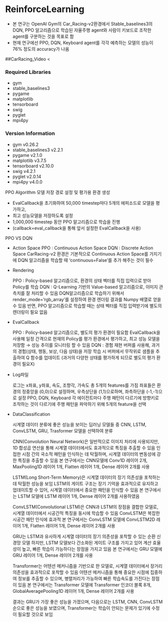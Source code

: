 # ReinforceLearning

- 본 연구는 OpenAI Gym의 Car_Racing-v2환경에서 Stable_baselines3의 DQN, PPO 알고리즘으로 학습된 자율주행 agent와 사람이 키보드로 조작한 agent를 구분하는 것을 목표로 함
- 현재 연구에선 PPO, DQN, Keyboard agent를 각각 예측하는 모델의 성능이 76% 정도의 accuracy가 나옴

##CarRacing_Video
<

### Required Libraries

- gym
- stable_baselines3
- pygame
- matplotlib
- tensorboard
- swig
- pyglet
- mpi4py

### Version Information

- gym  v0.26.2
- stable_baselines3  v2.2.1
- pygame  v2.1.0
- matplotlib  v3.7.5
- tensorboard  v2.10.0
- swig  v4.2.1
- pyglet  v2.0.14
- mpi4py  v4.0.0


PPO Algorithm
모델 저장 경로 설정 및 평가용 환경 생성
- EvalCallback을 초기화하여 50,000 timestep마다 5개의 에피소드로 모델을 평가하고,
- 최고 성능모델을 저장하도록 설정
- 1,000,000 timestep 동안 PPO 알고리즘으로 학습을 진행 
- (callback=eval_callback을 통해 앞서 설정한 EvalCallback을 사용)

PPO VS DQN

- Action Space
  PPO : Continuous Action Space
  DQN : Discrete Action Space
  CarRacing-v2 환경은 기본적으로 Continuous Action Space를 가지기에 
  DQN 알고리즘을 학습할 때 ‘continuous=False’를 추가 해주는 것이 필수

- Rendering

  PPO : Policy-based 알고리즘으로, 환경의 상태 벡터를 직접 입력으로 받아 Policy를 학습
  DQN : Q-Learning 기반의 Value-based 알고리즘으로, 이미지 관측치를 잘 처리할 수 있음
  DQN알고리즘으로 학습하기 위해서 render_mode=’rgb_array’를 설정하여 
  환경 렌더링 결과를 Numpy 배열로 얻을 수 있음
  반면, PPO 알고리즘으로 학습할 때는 상태 벡터를 직접 입력받기에 별도의 렌더링이 필요 없음
        

- EvalCallback

  PPO : Policy-based 알고리즘으로, 별도의 평가 환경이 필요함
  EvalCallback을 사용해 일정 간격으로 현재의 Policy를 평가 환경에서 평가하고,
  최고 성능 모델을 저장함 → 성능 추이를 모니터링 할 수 있음
   DQN : 경험 재현 버퍼를 사용해, 과거의 경험(상태, 행동, 보상, 다음 상태)을 저장
  학습 시 버퍼에서 무작위로 샘플을 추출하여 Q 함수를 업데이트
  (과거의 다양한 상태를 평가하게 되므로 별도의 평가 환경이 필요X)

- Log파일
  
  로그는 x좌표, y좌표, 속도, 조향각, 가속도 총 5개의 features를 가짐
  좌표들은 환경의 정중앙을 (0,0)으로 설정하며, 우측상단을 (1,1)으로하며, 좌측하단을 (-1,-1)으로 설정
  PPO, DQN, Keyboard 각 에이전트마다 주행 패턴이 다르기에 방향키로 조작하는 것이 다르기에 주행 패턴을 파악하기 위해 5개의 feature을 선택

- DataClassification
  
  시계열 데이터 분류에 좋은 성능을 보이는 딥러닝 모델들 중 CNN, LSTM, ConvLSTM, GRU, Trasformer 모델을 선택하여 분류

  CNN(Convolution Neural Network)은 일반적으로 이미지 처리에 사용되지만, 1D 합성곱 연산을 통해 시계열 데이터에서도 효과적으로 특징을 추출할 수 있음
  인접한 시점 간의 국소적 패턴을 인식하는 데 탁월하며, 시계열 데이터의 변동성에 강한 특징을 추출할 수 있음
  본 연구에서는 CNN모델에 Conv1D 레이어 2개, MaxPooling1D 레이어 1개, Flatten 레이어 1개, Dense 레이어 2개를 사용

  LSTM(Long Short-Term Memory)은 시계열 데이터의 장기 의존성을 포착하는 데 탁월한 성능을 보임
  LSTM의 게이트 구조는 장기 기억을 효과적으로 유지하고 업데이트할 수 있어, 시계열 데이터에서 중요한 패턴을 인식할 수 있음
  본 연구에서는 LSTM 모델에 LSTM 레이어 1개, Dense 레이어 2개를 사용하였음

  ConvLSTM(Convolutional LSTM)은 CNN과 LSTM의 장점을 결합한 모델로, 시계열 데이터에서 시공간적 특징을 동시에 학습할 수 있음 ConvLSTM은 복잡한 시공간 패턴 인식에 효과적
  본 연구에서는 ConvLSTM 모델에 ConvLSTM2D 레이어 1개, Flatten 레이어 1개, Dense 레이어 2개를 사용

  GRU는 LSTM과 유사하게 시계열 데이터의 장기 의존성을 포착할 수 있는 순환 신경망 모델
  하지만, LSTM 모델보다 간소화된 게이트 구조를 가지고 있어 계산 효율성이 높고, 빠른 학습이 가능하다는 장점을 가지고 있음
  본 연구에서는 GRU 모델에 GRU 레이어 1개, Dense 레이어 2개를 사용
  
  Transformer는 어텐션 메커니즘을 기반으로 한 모델로, 시계열 데이터에서 장거리 의존성을 효과적으로 포착할 수 있음
  어텐션 메커니즘을 통해 중요한 시점에 집중하여 정보를 추출할 수 있으며, 병렬처리가 가능하여 빠른 학습속도를 가진다는 장점이 있음
  본 연구에서는 Transformer 모델에 Transformer 인코더 블록 8개, GlobalAveragePooling1D 레이어 1개, Dense 레이어 2개를 사용

  결과는 GRU가 가장 좋은 성능을 가졌으며, 다음으로는 LSTM, CNN, ConvLSTM 순으로 좋은 성능을 보였으며,
  Transformer는 학습이 안되는 문제가 있기에 수정이 필요할 것으로 보임

